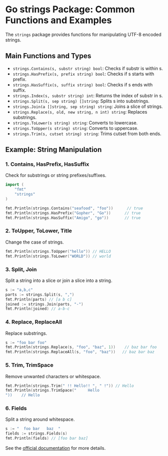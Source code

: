# Go strings Package: Common Functions and Examples

The `strings` package provides functions for manipulating UTF-8 encoded strings.

## Main Functions and Types
- `strings.Contains(s, substr string) bool`: Checks if substr is within s.
- `strings.HasPrefix(s, prefix string) bool`: Checks if s starts with prefix.
- `strings.HasSuffix(s, suffix string) bool`: Checks if s ends with suffix.
- `strings.Index(s, substr string) int`: Returns the index of substr in s.
- `strings.Split(s, sep string) []string`: Splits s into substrings.
- `strings.Join(a []string, sep string) string`: Joins a slice of strings.
- `strings.Replace(s, old, new string, n int) string`: Replaces substrings.
- `strings.ToLower(s string) string`: Converts to lowercase.
- `strings.ToUpper(s string) string`: Converts to uppercase.
- `strings.Trim(s, cutset string) string`: Trims cutset from both ends.

## Example: String Manipulation
### 1. Contains, HasPrefix, HasSuffix
Check for substrings or string prefixes/suffixes.
```go
import (
    "fmt"
    "strings"
)

fmt.Println(strings.Contains("seafood", "foo"))      // true
fmt.Println(strings.HasPrefix("Gopher", "Go"))      // true
fmt.Println(strings.HasSuffix("Amigo", "go"))       // true
```

### 2. ToUpper, ToLower, Title
Change the case of strings.
```go
fmt.Println(strings.ToUpper("hello")) // HELLO
fmt.Println(strings.ToLower("WORLD")) // world
```

### 3. Split, Join
Split a string into a slice or join a slice into a string.
```go
s := "a,b,c"
parts := strings.Split(s, ",")
fmt.Println(parts) // [a b c]
joined := strings.Join(parts, "-")
fmt.Println(joined) // a-b-c
```

### 4. Replace, ReplaceAll
Replace substrings.
```go
s := "foo bar foo"
fmt.Println(strings.Replace(s, "foo", "baz", 1))    // baz bar foo
fmt.Println(strings.ReplaceAll(s, "foo", "baz"))   // baz bar baz
```

### 5. Trim, TrimSpace
Remove unwanted characters or whitespace.
```go
fmt.Println(strings.Trim(" !! Hello!! ", " !")) // Hello
fmt.Println(strings.TrimSpace("  	Hello
"))    // Hello
```

### 6. Fields
Split a string around whitespace.
```go
s := "  foo bar   baz  "
fields := strings.Fields(s)
fmt.Println(fields) // [foo bar baz]
```

See the [official documentation](https://pkg.go.dev/strings) for more details.
